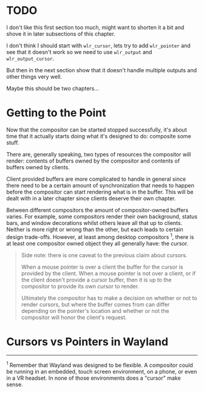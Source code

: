 # TODO
I don't like this first section too much, might want to shorten it a bit and
shove it in later subsections of this chapter.

I don't think I should start with `wlr_cursor`, lets try to add `wlr_pointer` and
see that it doesn't work so we need to use `wlr_output` and `wlr_output_cursor`. 

But then in the next section show that it doesn't handle multiple outputs and
other things very well.

Maybe this should be two chapters...

# Getting to the Point
Now that the compositor can be started stopped successfully, it's about time
that it actually starts doing what it's designed to do: composite some stuff.

There are, generally speaking, two types of resources the compositor will
render: contents of buffers owned by the compositor and contents of buffers
owned by clients. 

Client provided buffers are more complicated to handle in general since there
need to be a certain amount of synchronization that needs to happen before the
compositor can start rendering what is in the buffer. This will be dealt with in
a later chapter since clients deserve their own chapter.

Between different compositors the amount of compositor-owned buffers varies.
For example, some compositors render their own background, status bars, and
window decorations whilst others leave all that up to clients. Neither is more
right or wrong than the other, but each leads to certain design trade-offs.
However, at least among desktop compositors <sup>1</sup>, there is at least one compositor
owned object they all generally have: the cursor.

> Side note: there is one caveat to the previous claim about cursors. 
>
> When a mouse pointer is over a client the buffer for the cursor is provided by
> the client. When a mouse pointer is not over a client, or if the client
> doesn't provide a cursor buffer, then it is up to the compositor to provide
> its own cursor to render.
>
> Ultimately the compositor has to make a decision on whether or not to render
> cursors, but where the buffer comes from can differ depending on the pointer's
> location and whether or not the compositor will honor the client's request.


# Cursors vs Pointers in Wayland


---
<sup>1</sup> Remember that Wayland was designed to be flexible. A compositor
could be running in an embedded, touch screen environment, on a phone, or even
in a VR headset. In none of those environments does a "cursor" make sense.
